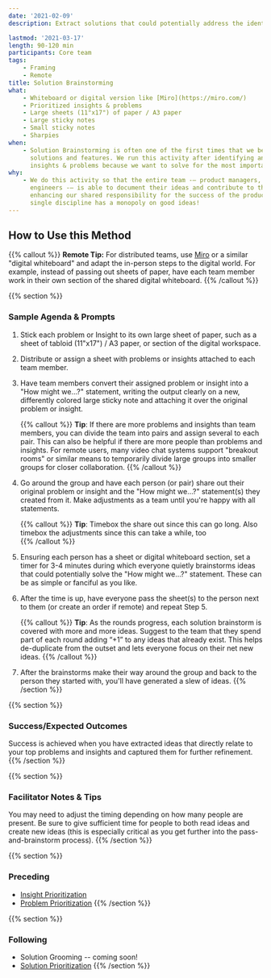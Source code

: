 ```yaml
---
date: '2021-02-09'
description: Extract solutions that could potentially address the identified problem(s)

lastmod: '2021-03-17'
length: 90-120 min
participants: Core team
tags:
    - Framing
    - Remote
title: Solution Brainstorming
what:
    - Whiteboard or digital version like [Miro](https://miro.com/)
    - Prioritized insights & problems
    - Large sheets (11"x17") of paper / A3 paper
    - Large sticky notes
    - Small sticky notes
    - Sharpies
when:
    - Solution Brainstorming is often one of the first times that we begin to explore
      solutions and features. We run this activity after identifying and prioritizing
      insights & problems because we want to solve for the most important things first.
why:
    - We do this activity so that the entire team -— product managers, designers, and
      engineers -— is able to document their ideas and contribute to the overall solution,
      enhancing our shared responsibility for the success of the product. After all, no
      single discipline has a monopoly on good ideas!
---
```


## How to Use this Method

{{% callout %}}
**Remote Tip:** For distributed teams, use [Miro](https://miro.com/) or a similar "digital whiteboard" and adapt the in-person steps to the digital world. For example, instead of passing out sheets of paper, have each team member work in their own section of the shared digital whiteboard.
{{% /callout %}}

{{% section %}}

### Sample Agenda & Prompts

1. Stick each problem or Insight to its own large sheet of paper, such as a sheet of tabloid (11"x17") / A3 paper, or section of the digital workspace.

1. Distribute or assign a sheet with problems or insights attached to each team member.

1. Have team members convert their assigned problem or insight into a "How might we...?" statement, writing the output clearly on a new, differently colored large sticky note and attaching it over the original problem or insight.

    {{% callout %}}
    **Tip**: If there are more problems and insights than team members, you can divide the team into pairs and assign several to each pair. This can also be helpful if there are more people than problems and insights. For remote users, many video chat systems support "breakout rooms" or similar means to temporarily divide large groups into smaller groups for closer collaboration.
    {{% /callout %}}

1. Go around the group and have each person (or pair) share out their original problem or insight and the "How might we...?" statement(s) they created from it. Make adjustments as a team until you're happy with all statements.

    {{% callout %}}
    **Tip**: Timebox the share out since this can go long. Also timebox the adjustments since this can take a while, too  
    {{% /callout %}}

1. Ensuring each person has a sheet or digital whiteboard section, set a timer for 3-4 minutes during which everyone quietly brainstorms ideas that could potentially solve the "How might we...?" statement. These can be as simple or fanciful as you like.

1. After the time is up, have everyone pass the sheet(s) to the person next to them (or create an order if remote) and repeat Step 5.

    {{% callout %}}
    **Tip**: As the rounds progress, each solution brainstorm is covered with more and more ideas. Suggest to the team that they spend part of each round adding “+1” to any ideas that already exist. This helps de-duplicate from the outset and lets everyone focus on their net new ideas.
    {{% /callout %}}

1. After the brainstorms make their way around the group and back to the person they started with, you'll have generated a slew of ideas.
   {{% /section %}}

{{% section %}}

### Success/Expected Outcomes

Success is achieved when you have extracted ideas that directly relate to your top problems and insights and captured them for further refinement.
{{% /section %}}

{{% section %}}

### Facilitator Notes & Tips

You may need to adjust the timing depending on how many people are present. Be sure to give sufficient time for people to both read ideas and create new ideas (this is especially critical as you get further into the pass-and-brainstorm process).
{{% /section %}}

{{% section %}}

### Preceding

-   [Insight Prioritization](/practices/insight-prioritization)
-   [Problem Prioritization](/practices/problem-prioritization)
    {{% /section %}}

{{% section %}}

### Following

-   Solution Grooming -- coming soon!
-   [Solution Prioritization](/practices/solution-prioritization)
    {{% /section %}}
